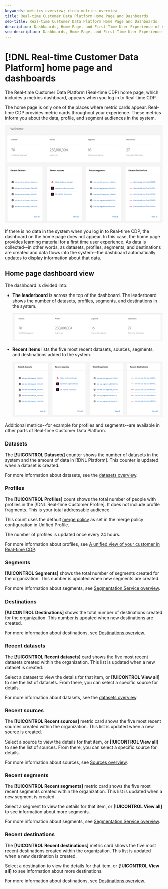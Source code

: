 ```yaml
---
keywords: metrics overview; rtcdp metrics overview
title: Real-time Customer Data Platform Home Page and Dashboards
seo-title: Real-time Customer Data Platform Home Page and Dashboards
description: Dashboards, Home Page, and First-Time User Experience of Adobe Experience Platform
seo-description: Dashboards, Home Page, and First-Time User Experience of Adobe Experience Platform
---
```


# [!DNL Real-time Customer Data Platform] home page and dashboards

The Real-time Customer Data Platform (Real-time CDP) home page, which includes a metrics dashboard, appears when you log in to Real-time CDP.

The home page is only one of the places where metric cards appear. Real-time CDP provides metric cards throughout your experience. These metrics inform you about the data, profile, and segment audiences in the system. 

![image](assets/home.png)

If there is no data in the system when you log in to Real-time CDP, the dashboard on the home page does not appear. In this case, the home page provides learning material for a first time user experience. As data is collected--in other words, as <!--sources-->datasets, profiles, segments, and destinations are created and data flows into the system--the dashboard automatically updates to display information about that data<!-- in metric cards-->. 

## Home page dashboard view

<!--The dashboard shows information in several areas. Each category of information displays for the time range shown beneath the data.-->

The dashboard is divided into<!-- two areas.-->:

* **The leaderboard** is across the top of the dashboard. The leaderboard shows the number of datasets, profiles, segments, and destinations in the system. 

    ![image](assets/leaderboard.png)

<!-- * **Metric cards** display beneath the leaderboard. Metric cards show additional information, such as percentages or trends. Metric cards appear as data is collected.
    ![image](assets/home-metrics.jpg)
Some information is shown in different ways on both the leaderboard and metric cards. -->
* **Recent items** lists the five most recent datasets, sources, segments, and destinations added to the system.

    ![image](assets/recent.png)

Additional metrics--for example for profiles and segments--are available in other parts of Real-time Customer Data Platform.

### Datasets

The **[!UICONTROL Datasets]** counter shows the number of datasets in the system and the amount of data in [!DNL Platform]. This counter is updated when a dataset is created.

For more information about datasets, see the [datasets overview](../catalog/datasets/overview.md).

### Profiles

The **[!UICONTROL Profiles]** count shows the total number of people with profiles in the [!DNL Real-time Customer Profile]. It does not include profile fragments. This is your total addressable audience.

This count uses the default [merge policy](profile/merge-policies.md) as set in the merge policy configuration in Unified Profile. 

The number of profiles is updated once every 24 hours.  

For more information about profiles, see [A unified view of your customer in Real-time CDP](profile/profile-overview.md).

### Segments

**[!UICONTROL Segments]** shows the total number of segments created for the organization. This number is updated when new segments are created.

For more information about segments, see [Segmentation Service overview](segmentation/segmentation-overview.md).

### Destinations

**[!UICONTROL Destinations]** shows the total number of destinations created for the organization. This number is updated when new destinations are created.

For more information about destinations, see [Destinations overview](destinations/overview.md).

<!-- ### Successful profile records

In the leaderboard **[!UICONTROL Successful profile records]** shows the total number of records that have been successfully processed into the profile.

There is also a metric card that shows the percentage of successful records. Select **[!UICONTROL View datasets]** to see more details about the profile records. Hover over the colored area of the graph to see additional details:

![image](assets/home-profilerecords-details.PNG)

The number of successful profile records is updated hourly. 

For more information about profiles, see [A unified view of your customer in Real-time CDP](profile/profile-overview.md).

### Total profile records

The **[!UICONTROL Total profile records]** metric card shows the total number of data records enabled to feed into the profiles, and the percentage that are successful, updated once per day. This does not include all data in the data lake, because some data might not be enabled to feed into the profiles.

 Hover over the colored area of the graph to see additional details about the successful profiles:

![image](assets/home-profile-details.PNG)

Select **[!UICONTROL View profiles]** to see more details about the profile records.

For more information about profiles, see [A unified view of your customer in Real-time CDP](profile/profile-overview.md).

For more information about viewing a specific profile, see [Profile viewer](profile/profile-viewer.md).

### Failed profile records

In the leaderboard, **[!UICONTROL Failed profile records]** counts the number of records that failed to process into the profile.

The **[!UICONTROL Failed profile records]** metric card shows this count, and includes a graphical representation that helps you see how failures have trended during the time shown below the graphic. This chart is updated hourly. Select **[!UICONTROL View datasets]** to see more details about the profile records.

The number of failed profile records is updated hourly. -->

### Recent datasets

The **[!UICONTROL Recent datasets]** card shows the five most recent datasets created within the organization. This list is updated when a new dataset is created.

Select a dataset to view the details for that item, or **[!UICONTROL View all]** to see the list of datasets. From there, you can select a specific source for details.

For more information about datasets, see the [datasets overview](../catalog/datasets/overview.md).

### Recent sources

The **[!UICONTROL Recent sources]** metric card shows the five most recent sources created within the organization. This list is updated when a new source is created.

Select a source to view the details for that item, or **[!UICONTROL View all]** to see the list of sources. From there, you can select a specific source for details.

For more information about sources, see [Sources overview](sources/sources-overview.md).

### Recent segments

The **[!UICONTROL Recent segments]** metric card shows the five most recent segments created within the organization. This list is updated when a new segment is created.

Select a segment to view the details for that item, or **[!UICONTROL View all]** to see information about more segments.

For more information about segments, see [Segmentation Service overview](segmentation/segmentation-overview.md).

### Recent destinations

The **[!UICONTROL Recent destinations]** metric card shows the five most recent destinations created within the organization. This list is updated when a new destination is created.

Select a destination to view the details for that item, or **[!UICONTROL View all]** to see information about more destinations.

For more information about destinations, see [Destinations overview](destinations/overview.md).
